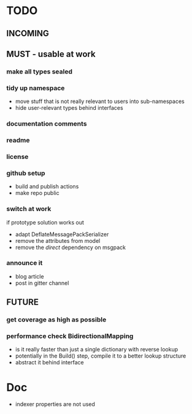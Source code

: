 # TODO

## INCOMING




## MUST - usable at work

### make all types sealed

### tidy up namespace
- move stuff that is not really relevant to users into sub-namespaces
- hide user-relevant types behind interfaces

### documentation comments

### readme

### license

### github setup
- build and publish actions
- make repo public

### switch at work
if prototype solution works out
- adapt DeflateMessagePackSerializer
- remove the attributes from model
- remove the *direct* dependency on msgpack

### announce it
- blog article
- post in gitter channel



## FUTURE

### get coverage as high as possible

### performance check BidirectionalMapping
- is it really faster than just a single dictionary with reverse lookup
- potentially in the Build() step, compile it to a better lookup structure
- abstract it behind interface


# Doc
- indexer properties are not used